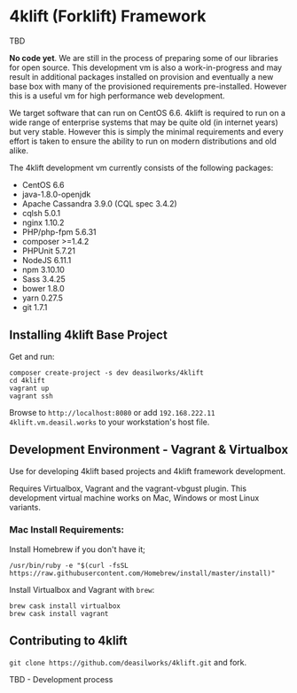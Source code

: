 4klift (Forklift) Framework
===========================

TBD

**No code yet**. We are still in the process of preparing some of our libraries for open source. This development vm is also a work-in-progress and may result in additional packages installed on provision and eventually a new base box with many of the provisioned requirements pre-installed. However this is a useful vm for high performance web development.

We target software that can run on CentOS 6.6. 4klift is required to run on a wide range of enterprise systems that may be quite old (in internet years) but very stable. However this is simply the minimal requirements and every effort is taken to ensure the ability to run on modern distributions and old alike.

The 4klift development vm currently consists of the following packages:

  - CentOS 6.6
  - java-1.8.0-openjdk
  - Apache Cassandra 3.9.0 (CQL spec 3.4.2)
  - cqlsh 5.0.1
  - nginx 1.10.2
  - PHP/php-fpm 5.6.31
  - composer >=1.4.2
  - PHPUnit 5.7.21
  - NodeJS 6.11.1
  - npm 3.10.10
  - Sass 3.4.25
  - bower 1.8.0
  - yarn 0.27.5
  - git 1.7.1


## Installing 4klift Base Project

Get and run:

    composer create-project -s dev deasilworks/4klift
    cd 4klift
    vagrant up
    vagrant ssh
    
Browse to `http://localhost:8080` or add `192.168.222.11 4klift.vm.deasil.works` to your workstation's host file.

## Development Environment - Vagrant & Virtualbox

Use for developing 4klift based projects and 4klift framework development.

Requires Virtualbox, Vagrant and the vagrant-vbgust plugin. This development
virtual machine works on Mac, Windows or most Linux variants. 

### Mac Install Requirements:

Install Homebrew if you don't have it;

    /usr/bin/ruby -e "$(curl -fsSL https://raw.githubusercontent.com/Homebrew/install/master/install)"

Install Virtualbox and Vagrant with `brew`:

    brew cask install virtualbox
    brew cask install vagrant

## Contributing to 4klift

`git clone https://github.com/deasilworks/4klift.git` and fork.

TBD - Development process
    


    
